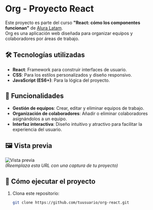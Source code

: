 # Org - Proyecto React  
Este proyecto es parte del curso **"React: cómo los componentes funcionan"** de [Alura Latam](https://www.aluracursos.com/).  
Org es una aplicación web diseñada para organizar equipos y colaboradores por áreas de trabajo.  

## 🛠️ Tecnologías utilizadas  
- **React**: Framework para construir interfaces de usuario.  
- **CSS**: Para los estilos personalizados y diseño responsivo.  
- **JavaScript (ES6+)**: Para la lógica del proyecto.  

## 🎯 Funcionalidades  
- **Gestión de equipos**: Crear, editar y eliminar equipos de trabajo.  
- **Organización de colaboradores**: Añadir o eliminar colaboradores asignándolos a un equipo.  
- **Interfaz interactiva**: Diseño intuitivo y atractivo para facilitar la experiencia del usuario.  

## 🖼️ Vista previa  
![Vista previa](https://via.placeholder.com/800x400.png?text=Org+-+Proyecto+React)  
*(Reemplaza esta URL con una captura de tu proyecto)*  

## 🚀 Cómo ejecutar el proyecto  
1. Clona este repositorio:  
   ```bash
   git clone https://github.com/tuusuario/org-react.git
